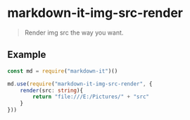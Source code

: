 # markdown-it-img-src-render

> Render img src the way you want.

## Example

``` ts
const md = require("markdown-it")()

md.use(require("markdown-it-img-src-render", {
    render(src: string){
        return "file:///E:/Pictures/" + "src"
    }
}))
```
